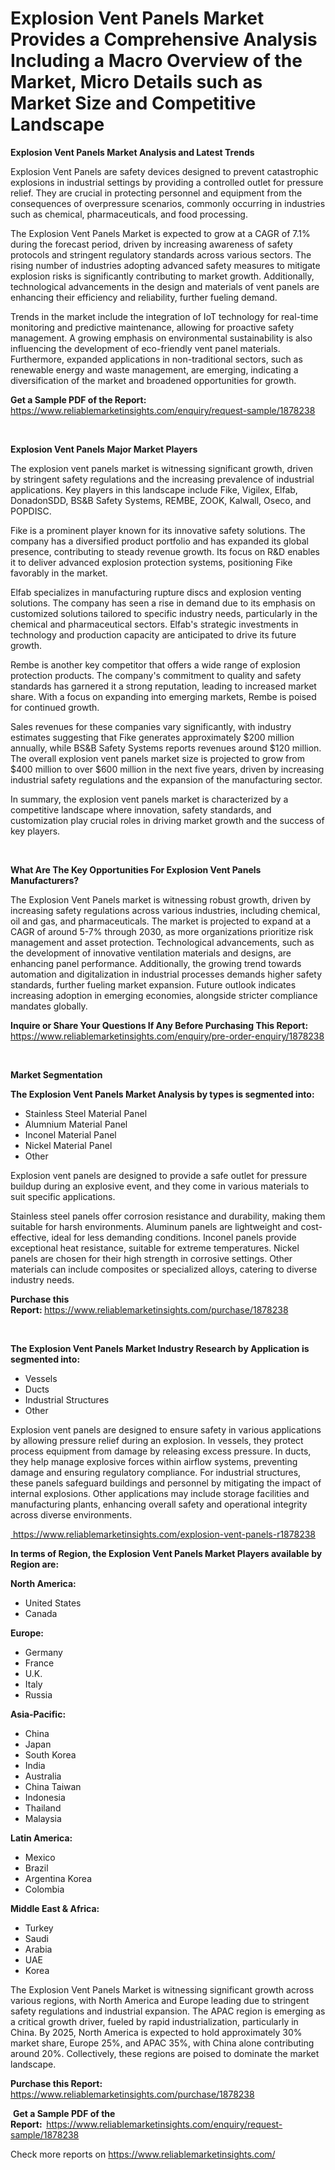 <p><h1>Explosion Vent Panels Market Provides a Comprehensive Analysis Including a Macro Overview of the Market, Micro Details such as Market Size and Competitive Landscape</h1></p><p><strong>Explosion Vent Panels Market Analysis and Latest Trends</strong></p>
<p><p>Explosion Vent Panels are safety devices designed to prevent catastrophic explosions in industrial settings by providing a controlled outlet for pressure relief. They are crucial in protecting personnel and equipment from the consequences of overpressure scenarios, commonly occurring in industries such as chemical, pharmaceuticals, and food processing.</p><p>The Explosion Vent Panels Market is expected to grow at a CAGR of 7.1% during the forecast period, driven by increasing awareness of safety protocols and stringent regulatory standards across various sectors. The rising number of industries adopting advanced safety measures to mitigate explosion risks is significantly contributing to market growth. Additionally, technological advancements in the design and materials of vent panels are enhancing their efficiency and reliability, further fueling demand. </p><p>Trends in the market include the integration of IoT technology for real-time monitoring and predictive maintenance, allowing for proactive safety management. A growing emphasis on environmental sustainability is also influencing the development of eco-friendly vent panel materials. Furthermore, expanded applications in non-traditional sectors, such as renewable energy and waste management, are emerging, indicating a diversification of the market and broadened opportunities for growth.</p></p>
<p><strong>Get a Sample PDF of the Report:&nbsp;</strong> <a href="https://www.reliablemarketinsights.com/enquiry/request-sample/1878238?utm_campaign=2345&utm_medium=2&utm_source=Github&utm_content=ia&utm_term=20022025&utm_id=explosion-vent-panels">https://www.reliablemarketinsights.com/enquiry/request-sample/1878238</a></p>
<p>&nbsp;</p>
<p><strong>Explosion Vent Panels Major Market Players</strong></p>
<p><p>The explosion vent panels market is witnessing significant growth, driven by stringent safety regulations and the increasing prevalence of industrial applications. Key players in this landscape include Fike, Vigilex, Elfab, DonadonSDD, BS&B Safety Systems, REMBE, ZOOK, Kalwall, Oseco, and POPDISC.</p><p>Fike is a prominent player known for its innovative safety solutions. The company has a diversified product portfolio and has expanded its global presence, contributing to steady revenue growth. Its focus on R&D enables it to deliver advanced explosion protection systems, positioning Fike favorably in the market.</p><p>Elfab specializes in manufacturing rupture discs and explosion venting solutions. The company has seen a rise in demand due to its emphasis on customized solutions tailored to specific industry needs, particularly in the chemical and pharmaceutical sectors. Elfab's strategic investments in technology and production capacity are anticipated to drive its future growth.</p><p>Rembe is another key competitor that offers a wide range of explosion protection products. The company's commitment to quality and safety standards has garnered it a strong reputation, leading to increased market share. With a focus on expanding into emerging markets, Rembe is poised for continued growth.</p><p>Sales revenues for these companies vary significantly, with industry estimates suggesting that Fike generates approximately $200 million annually, while BS&B Safety Systems reports revenues around $120 million. The overall explosion vent panels market size is projected to grow from $400 million to over $600 million in the next five years, driven by increasing industrial safety regulations and the expansion of the manufacturing sector.</p><p>In summary, the explosion vent panels market is characterized by a competitive landscape where innovation, safety standards, and customization play crucial roles in driving market growth and the success of key players.</p></p>
<p>&nbsp;</p>
<p><strong>What Are The Key Opportunities For Explosion Vent Panels Manufacturers?</strong></p>
<p><p>The Explosion Vent Panels market is witnessing robust growth, driven by increasing safety regulations across various industries, including chemical, oil and gas, and pharmaceuticals. The market is projected to expand at a CAGR of around 5-7% through 2030, as more organizations prioritize risk management and asset protection. Technological advancements, such as the development of innovative ventilation materials and designs, are enhancing panel performance. Additionally, the growing trend towards automation and digitalization in industrial processes demands higher safety standards, further fueling market expansion. Future outlook indicates increasing adoption in emerging economies, alongside stricter compliance mandates globally.</p></p>
<p><strong>Inquire or Share Your Questions If Any Before Purchasing This Report:</strong> <a href="https://www.reliablemarketinsights.com/enquiry/pre-order-enquiry/1878238?utm_campaign=2345&utm_medium=2&utm_source=Github&utm_content=ia&utm_term=20022025&utm_id=explosion-vent-panels">https://www.reliablemarketinsights.com/enquiry/pre-order-enquiry/1878238</a></p>
<p>&nbsp;</p>
<p><strong>Market Segmentation</strong></p>
<p><strong>The Explosion Vent Panels Market Analysis by types is segmented into:</strong></p>
<p><ul><li>Stainless Steel Material Panel</li><li>Alumnium Material Panel</li><li>Inconel Material Panel</li><li>Nickel Material Panel</li><li>Other</li></ul></p>
<p><p>Explosion vent panels are designed to provide a safe outlet for pressure buildup during an explosive event, and they come in various materials to suit specific applications. </p><p>Stainless steel panels offer corrosion resistance and durability, making them suitable for harsh environments. Aluminum panels are lightweight and cost-effective, ideal for less demanding conditions. Inconel panels provide exceptional heat resistance, suitable for extreme temperatures. Nickel panels are chosen for their high strength in corrosive settings. Other materials can include composites or specialized alloys, catering to diverse industry needs.</p></p>
<p><strong>Purchase this Report:&nbsp;</strong><a href="https://www.reliablemarketinsights.com/purchase/1878238?utm_campaign=2345&utm_medium=2&utm_source=Github&utm_content=ia&utm_term=20022025&utm_id=explosion-vent-panels">https://www.reliablemarketinsights.com/purchase/1878238</a></p>
<p>&nbsp;</p>
<p><strong>The Explosion Vent Panels Market Industry Research by Application is segmented into:</strong></p>
<p><ul><li>Vessels</li><li>Ducts</li><li>Industrial Structures</li><li>Other</li></ul></p>
<p><p>Explosion vent panels are designed to ensure safety in various applications by allowing pressure relief during an explosion. In vessels, they protect process equipment from damage by releasing excess pressure. In ducts, they help manage explosive forces within airflow systems, preventing damage and ensuring regulatory compliance. For industrial structures, these panels safeguard buildings and personnel by mitigating the impact of internal explosions. Other applications may include storage facilities and manufacturing plants, enhancing overall safety and operational integrity across diverse environments.</p></p>
<p><a href="https://www.reliablemarketinsights.com/explosion-vent-panels-r1878238?utm_campaign=2345&utm_medium=2&utm_source=Github&utm_content=ia&utm_term=20022025&utm_id=explosion-vent-panels">&nbsp;https://www.reliablemarketinsights.com/explosion-vent-panels-r1878238</a></p>
<p><strong>In terms of Region, the Explosion Vent Panels Market Players available by Region are:</strong></p>
<p>
    <p> <strong> North America: </strong>
        <ul>
            <li>United States</li>
            <li>Canada</li>
        </ul>
        </p> 
    <p> <strong> Europe: </strong>
        <ul>
            <li>Germany</li>
            <li>France</li>
            <li>U.K.</li>
            <li>Italy</li>
            <li>Russia</li>
        </ul>
        </p> 
    <p> <strong> Asia-Pacific: </strong>
        <ul>
            <li>China</li>
            <li>Japan</li>
            <li>South Korea</li>
            <li>India</li>
            <li>Australia</li>
            <li>China Taiwan</li>
            <li>Indonesia</li>
            <li>Thailand</li>
            <li>Malaysia</li>
        </ul>
        </p> 
    <p> <strong> Latin America: </strong>
        <ul>
            <li>Mexico</li>
            <li>Brazil</li>
            <li>Argentina Korea</li>
            <li>Colombia</li>
        </ul>
        </p> 
    <p> <strong> Middle East & Africa: </strong>
        <ul>
            <li>Turkey</li>
            <li>Saudi</li>
            <li>Arabia</li>
            <li>UAE</li>
            <li>Korea</li>
        </ul>
    </p>
    </p>
<p><p>The Explosion Vent Panels Market is witnessing significant growth across various regions, with North America and Europe leading due to stringent safety regulations and industrial expansion. The APAC region is emerging as a critical growth driver, fueled by rapid industrialization, particularly in China. By 2025, North America is expected to hold approximately 30% market share, Europe 25%, and APAC 35%, with China alone contributing around 20%. Collectively, these regions are poised to dominate the market landscape.</p></p>
<p><strong>Purchase this Report: </strong><a href="https://www.reliablemarketinsights.com/purchase/1878238?utm_campaign=2345&utm_medium=2&utm_source=Github&utm_content=ia&utm_term=20022025&utm_id=explosion-vent-panels">https://www.reliablemarketinsights.com/purchase/1878238</a></p>
<p>&nbsp;<strong>Get a Sample PDF of the Report:&nbsp;&nbsp;</strong><a href="https://www.reliablemarketinsights.com/enquiry/request-sample/1878238?utm_campaign=2345&utm_medium=2&utm_source=Github&utm_content=ia&utm_term=20022025&utm_id=explosion-vent-panels">https://www.reliablemarketinsights.com/enquiry/request-sample/1878238</a></p>
<p><strong></strong></p>
<p>Check more reports on <a href="https://www.reliablemarketinsights.com/?utm_campaign=2345&utm_medium=2&utm_source=Github&utm_content=ia&utm_term=20022025&utm_id=explosion-vent-panels">https://www.reliablemarketinsights.com/</a></p>